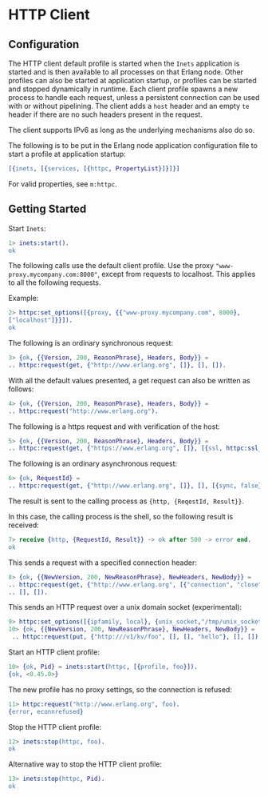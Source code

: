 <!--
%CopyrightBegin%

SPDX-License-Identifier: Apache-2.0

Copyright Ericsson AB 2023-2025. All Rights Reserved.

Licensed under the Apache License, Version 2.0 (the "License");
you may not use this file except in compliance with the License.
You may obtain a copy of the License at

    http://www.apache.org/licenses/LICENSE-2.0

Unless required by applicable law or agreed to in writing, software
distributed under the License is distributed on an "AS IS" BASIS,
WITHOUT WARRANTIES OR CONDITIONS OF ANY KIND, either express or implied.
See the License for the specific language governing permissions and
limitations under the License.

%CopyrightEnd%
-->
# HTTP Client

## Configuration

The HTTP client default profile is started when the `Inets` application is
started and is then available to all processes on that Erlang node. Other
profiles can also be started at application startup, or profiles can be started
and stopped dynamically in runtime. Each client profile spawns a new process to
handle each request, unless a persistent connection can be used with or without
pipelining. The client adds a `host` header and an empty `te` header if there
are no such headers present in the request.

The client supports IPv6 as long as the underlying mechanisms also do so.

The following is to be put in the Erlang node application configuration file to
start a profile at application startup:

```erlang
[{inets, [{services, [{httpc, PropertyList}]}]}]
```

For valid properties, see `m:httpc`.

## Getting Started

Start `Inets`:

```erlang
1> inets:start().
ok
```

The following calls use the default client profile. Use the proxy
`"www-proxy.mycompany.com:8000"`, except from requests to localhost. This
applies to all the following requests.

Example:

```erlang
2> httpc:set_options([{proxy, {{"www-proxy.mycompany.com", 8000},
["localhost"]}}]).
ok
```

The following is an ordinary synchronous request:

```erlang
3> {ok, {{Version, 200, ReasonPhrase}, Headers, Body}} =
.. httpc:request(get, {"http://www.erlang.org", []}, [], []).
```

With all the default values presented, a get request can also be written as
follows:

```erlang
4> {ok, {{Version, 200, ReasonPhrase}, Headers, Body}} =
.. httpc:request("http://www.erlang.org").
```

The following is a https request and with verification of the host:

```erlang
5> {ok, {{Version, 200, ReasonPhrase}, Headers, Body}} =
.. httpc:request(get, {"https://www.erlang.org", []}, [{ssl, httpc:ssl_verify_host_options(true)}], []).
```

The following is an ordinary asynchronous request:

```erlang
6> {ok, RequestId} =
.. httpc:request(get, {"http://www.erlang.org", []}, [], [{sync, false}]).
```

The result is sent to the calling process as `{http, {ReqestId, Result}}`.

In this case, the calling process is the shell, so the following result is
received:

```erlang
7> receive {http, {RequestId, Result}} -> ok after 500 -> error end.
ok
```

This sends a request with a specified connection header:

```erlang
8> {ok, {{NewVersion, 200, NewReasonPhrase}, NewHeaders, NewBody}} =
.. httpc:request(get, {"http://www.erlang.org", [{"connection", "close"}]},
.. [], []).
```

This sends an HTTP request over a unix domain socket (experimental):

```erlang
9> httpc:set_options([{ipfamily, local}, {unix_socket,"/tmp/unix_socket/consul_http.sock"}]).
10> {ok, {{NewVersion, 200, NewReasonPhrase}, NewHeaders, NewBody}} =
 .. httpc:request(put, {"http:///v1/kv/foo", [], [], "hello"}, [], []).
```

Start an HTTP client profile:

```erlang
10> {ok, Pid} = inets:start(httpc, [{profile, foo}]).
{ok, <0.45.0>}
```

The new profile has no proxy settings, so the connection is refused:

```erlang
11> httpc:request("http://www.erlang.org", foo).
{error, econnrefused}
```

Stop the HTTP client profile:

```erlang
12> inets:stop(httpc, foo).
ok
```

Alternative way to stop the HTTP client profile:

```erlang
13> inets:stop(httpc, Pid).
ok
```
